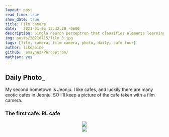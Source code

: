 ```yaml
---
layout: post
read_time: true
show_date: true
title: Film camera
date:   2021-01-25 13:32:20 -0600
description: Single neuron perceptron that classifies elements learning quite quickly.
img: posts/20210715/film_3.jpg
tags: [film, camera, film camera, photo, daily, cafe tour]
author: likeapine
github:  amaynez/Perceptron/
mathjax: yes
---
```


## Daily Photo_

My second hometown is Jeonju.
I like cafes, and luckily there are many exotic cafes in Jeonju.
SO I'll keep a picture of the cafe taken with a film camera.

### The first cafe. RL cafe

<center><img src='./assets/img/posts/20210715/film_1jpg'></center>

<center><img src='./assets/img/posts/20210715/film_2jpg'></center>

